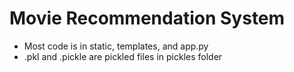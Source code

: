 # Movie Recommendation System

- Most code is in static, templates, and app.py
- .pkl and .pickle are pickled files in pickles folder
